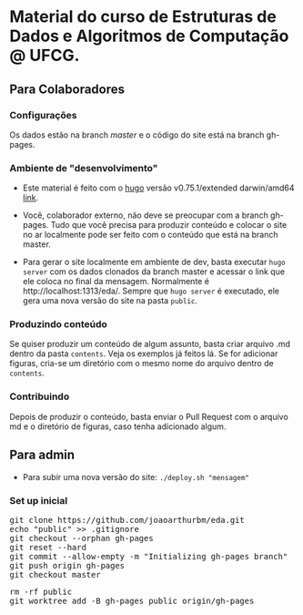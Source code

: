 # Material do curso de Estruturas de Dados e Algoritmos de Computação @ UFCG.


## Para Colaboradores

### Configurações

Os dados estão na branch *master* e o código do site está na branch gh-pages.

### Ambiente de "desenvolvimento"

* Este material é feito com o [hugo](https://gohugo.io/) versão v0.75.1/extended darwin/amd64 [link](https://github.com/gohugoio/hugo/releases/tag/v0.75.1).

* Você, colaborador externo, não deve se preocupar com a branch gh-pages. Tudo que você precisa para produzir conteúdo e colocar o site no ar localmente pode ser feito com
o conteúdo que está na branch master.

* Para gerar o site localmente em ambiente de dev, basta executar `hugo server` com os dados clonados da branch master e acessar o link que ele coloca no final da mensagem. Normalmente é http://localhost:1313/eda/.
Sempre que `hugo server` é executado, ele gera uma nova versão do site na pasta `public`.

### Produzindo conteúdo

Se quiser produzir um conteúdo de algum assunto, basta criar arquivo .md dentro da pasta `contents`. Veja os exemplos já feitos lá. Se for adicionar figuras, cria-se um diretório com o mesmo
nome do arquivo dentro de `contents`.

### Contribuindo

Depois de produzir o conteúdo, basta enviar o Pull Request com o arquivo md e o diretório de figuras, caso tenha adicionado algum.

## Para admin

* Para subir uma nova versão do site: `./deploy.sh "mensagem"`

### Set up inicial

<pre>
git clone https://github.com/joaoarthurbm/eda.git
echo "public" >> .gitignore
git checkout --orphan gh-pages
git reset --hard
git commit --allow-empty -m "Initializing gh-pages branch"
git push origin gh-pages
git checkout master
</pre>

<pre>
rm -rf public
git worktree add -B gh-pages public origin/gh-pages
</pre>
